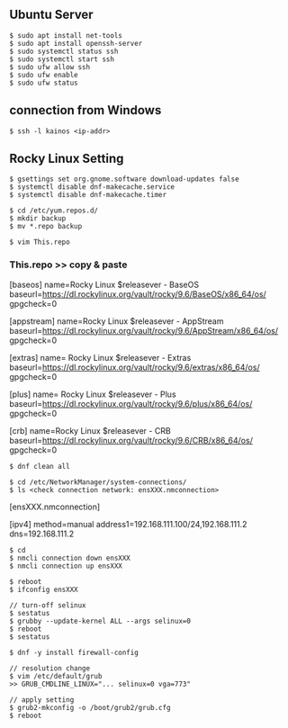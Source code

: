 ## Ubuntu Server

```
$ sudo apt install net-tools
$ sudo apt install openssh-server
$ sudo systemctl status ssh
$ sudo systemctl start ssh
$ sudo ufw allow ssh
$ sudo ufw enable
$ sudo ufw status
```

## connection from Windows

```
$ ssh -l kainos <ip-addr>
```

## Rocky Linux Setting

```
$ gsettings set org.gnome.software download-updates false
$ systemctl disable dnf-makecache.service
$ systemctl disable dnf-makecache.timer

$ cd /etc/yum.repos.d/
$ mkdir backup
$ mv *.repo backup

$ vim This.repo
```

### This.repo >> copy & paste

[baseos]
name=Rocky Linux $releasever - BaseOS
baseurl=https://dl.rockylinux.org/vault/rocky/9.6/BaseOS/x86_64/os/
gpgcheck=0

[appstream]
name=Rocky Linux $releasever - AppStream
baseurl=https://dl.rockylinux.org/vault/rocky/9.6/AppStream/x86_64/os/
gpgcheck=0

[extras]
name= Rocky Linux $releasever - Extras
baseurl=https://dl.rockylinux.org/vault/rocky/9.6/extras/x86_64/os/
gpgcheck=0

[plus]
name= Rocky Linux $releasever - Plus
baseurl=https://dl.rockylinux.org/vault/rocky/9.6/plus/x86_64/os/
gpgcheck=0

[crb]
name=Rocky Linux $releasever - CRB
baseurl=https://dl.rockylinux.org/vault/rocky/9.6/CRB/x86_64/os/
gpgcheck=0

```
$ dnf clean all

$ cd /etc/NetworkManager/system-connections/
$ ls <check connection network: ensXXX.nmconnection>
```

[ensXXX.nmconnection]

[ipv4]
method=manual
address1=192.168.111.100/24,192.168.111.2
dns=192.168.111.2

```
$ cd
$ nmcli connection down ensXXX
$ nmcli connection up ensXXX

$ reboot
$ ifconfig ensXXX

// turn-off selinux
$ sestatus
$ grubby --update-kernel ALL --args selinux=0
$ reboot
$ sestatus

$ dnf -y install firewall-config

// resolution change
$ vim /etc/default/grub
>> GRUB_CMDLINE_LINUX="... selinux=0 vga=773"

// apply setting
$ grub2-mkconfig -o /boot/grub2/grub.cfg
$ reboot

```
